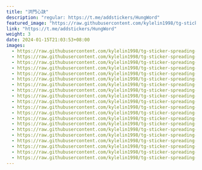 ```yaml
---
title: "洪門心訣"
description: "regular: https://t.me/addstickers/HungWord"
featured_image: "https://raw.githubusercontent.com/kylelin1998/tg-sticker-spreading-worldwide-images/main/img/2733c4b0-630c-4028-982f-5108f1c1226c.jpg"
link: "https://t.me/addstickers/HungWord"
weight: 3
date: 2024-01-15T21:03:53+08:00
images:
  - https://raw.githubusercontent.com/kylelin1998/tg-sticker-spreading-worldwide-images/main/img/2733c4b0-630c-4028-982f-5108f1c1226c.jpg
  - https://raw.githubusercontent.com/kylelin1998/tg-sticker-spreading-worldwide-images/main/img/a5b65b68-b7d7-423b-bba8-ea4bc3e9b65a.jpg
  - https://raw.githubusercontent.com/kylelin1998/tg-sticker-spreading-worldwide-images/main/img/abd07d75-9294-4bd3-91cb-9b5de99074b6.jpg
  - https://raw.githubusercontent.com/kylelin1998/tg-sticker-spreading-worldwide-images/main/img/7dec6771-0224-4989-a0d4-8f0794f59346.jpg
  - https://raw.githubusercontent.com/kylelin1998/tg-sticker-spreading-worldwide-images/main/img/5abdb1dc-63ea-4883-a34c-f49b2d5bd454.jpg
  - https://raw.githubusercontent.com/kylelin1998/tg-sticker-spreading-worldwide-images/main/img/28f94e27-4cbd-4198-b258-e7b4300a5773.jpg
  - https://raw.githubusercontent.com/kylelin1998/tg-sticker-spreading-worldwide-images/main/img/e3dfadf0-1b84-4bd1-8c86-3aa3187e9317.jpg
  - https://raw.githubusercontent.com/kylelin1998/tg-sticker-spreading-worldwide-images/main/img/9ac218ee-fec0-4dba-9a26-f1f479482f7e.jpg
  - https://raw.githubusercontent.com/kylelin1998/tg-sticker-spreading-worldwide-images/main/img/10d4966d-3d44-4c7d-b367-87a0e0e28100.jpg
  - https://raw.githubusercontent.com/kylelin1998/tg-sticker-spreading-worldwide-images/main/img/f86e3dad-85a9-4303-82c9-4997e3996cea.jpg
  - https://raw.githubusercontent.com/kylelin1998/tg-sticker-spreading-worldwide-images/main/img/7cbb81fe-dc52-4ddf-b030-90a8139bda92.jpg
  - https://raw.githubusercontent.com/kylelin1998/tg-sticker-spreading-worldwide-images/main/img/c941f08c-44dc-43e9-8c51-6dd652128226.jpg
  - https://raw.githubusercontent.com/kylelin1998/tg-sticker-spreading-worldwide-images/main/img/7e163c42-f8e7-48a6-bec4-6b546c8a3af2.jpg
  - https://raw.githubusercontent.com/kylelin1998/tg-sticker-spreading-worldwide-images/main/img/7185d38b-3c03-4b8f-9921-95a6c2da01b2.jpg
  - https://raw.githubusercontent.com/kylelin1998/tg-sticker-spreading-worldwide-images/main/img/5af1b115-21d2-4dbe-87c0-a208642ce9d8.jpg
  - https://raw.githubusercontent.com/kylelin1998/tg-sticker-spreading-worldwide-images/main/img/780d899c-9b96-476a-ab5f-d0b64760c7bd.jpg
  - https://raw.githubusercontent.com/kylelin1998/tg-sticker-spreading-worldwide-images/main/img/80702d7c-8db1-4672-bcde-2b11ec92ba79.jpg
  - https://raw.githubusercontent.com/kylelin1998/tg-sticker-spreading-worldwide-images/main/img/194b502b-417e-4c46-b490-13d486281f74.jpg
  - https://raw.githubusercontent.com/kylelin1998/tg-sticker-spreading-worldwide-images/main/img/a5b3c4b5-003c-4549-8188-39a7b7deaec4.jpg
  - https://raw.githubusercontent.com/kylelin1998/tg-sticker-spreading-worldwide-images/main/img/fe86c7de-e602-4ae6-b958-7e2d9d14c48e.jpg
---
```

